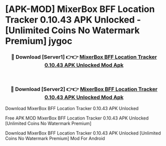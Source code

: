 # [APK-MOD] MixerBox BFF  Location Tracker 0.10.43 APK Unlocked - [Unlimited Coins No Watermark Premium] jygoc



<div align="center">
<h3>🔴 Download [Server1] 👉👉 <a href="https://momento.my/?title=MixerBox_BFF__Location_Tracker_0.10.43_APK_Unlocked">MixerBox BFF  Location Tracker 0.10.43 APK Unlocked Mod Apk</a></h3><br>

<h3>🔴 Download [Server2] 👉👉 <a href="https://momento.my/?title=MixerBox_BFF__Location_Tracker_0.10.43_APK_Unlocked">MixerBox BFF  Location Tracker 0.10.43 APK Unlocked Mod Apk</a></h3>
</div>



Download MixerBox BFF  Location Tracker 0.10.43 APK Unlocked 

Free APK MOD MixerBox BFF  Location Tracker 0.10.43 APK Unlocked [Unlimited Coins No Watermark Premium]

Download MixerBox BFF  Location Tracker 0.10.43 APK Unlocked [Unlimited Coins No Watermark Premium] Mod For Android
